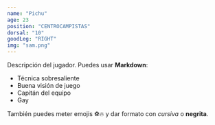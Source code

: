 ```yaml
---
name: "Pichu"
age: 23
position: "CENTROCAMPISTAS"
dorsal: "10"
goodLeg: "RIGHT"
img: "sam.png"
---
```


Descripción del jugador. Puedes usar **Markdown**:

- Técnica sobresaliente
- Buena visión de juego
- Capitán del equipo
- Gay

También puedes meter emojis ⚽🔥 y dar formato con _cursiva_ o **negrita**.